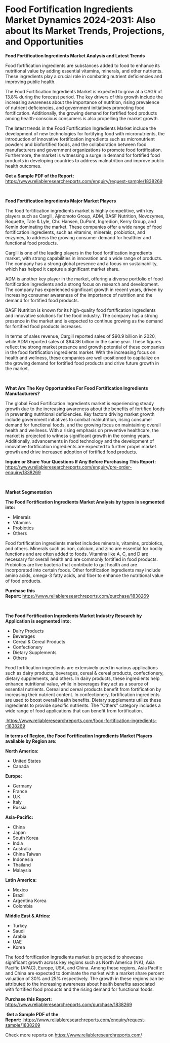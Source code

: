 <p><h1>Food Fortification Ingredients Market Dynamics 2024-2031: Also about Its Market Trends, Projections, and Opportunities</h1></p><p><strong>Food Fortification Ingredients Market Analysis and Latest Trends</strong></p>
<p><p>Food fortification ingredients are substances added to food to enhance its nutritional value by adding essential vitamins, minerals, and other nutrients. These ingredients play a crucial role in combating nutrient deficiencies and improving public health.</p><p>The Food Fortification Ingredients Market is expected to grow at a CAGR of 13.8% during the forecast period. The key drivers of this growth include the increasing awareness about the importance of nutrition, rising prevalence of nutrient deficiencies, and government initiatives promoting food fortification. Additionally, the growing demand for fortified food products among health-conscious consumers is also propelling the market growth.</p><p>The latest trends in the Food Fortification Ingredients Market include the development of new technologies for fortifying food with micronutrients, the introduction of innovative fortification ingredients such as micronutrient powders and biofortified foods, and the collaboration between food manufacturers and government organizations to promote food fortification. Furthermore, the market is witnessing a surge in demand for fortified food products in developing countries to address malnutrition and improve public health outcomes.</p></p>
<p><strong>Get a Sample PDF of the Report:&nbsp;</strong> <a href="https://www.reliableresearchreports.com/enquiry/request-sample/1838269">https://www.reliableresearchreports.com/enquiry/request-sample/1838269</a></p>
<p>&nbsp;</p>
<p><strong>Food Fortification Ingredients Major Market Players</strong></p>
<p><p>The food fortification ingredients market is highly competitive, with key players such as Cargill, Ajinomoto Group, ADM, BASF Nutrition, Novozymes, Roquette, Tate & Lyle, Chr. Hansen, DuPont, Ingredion, Kerry Group, and Kemin dominating the market. These companies offer a wide range of food fortification ingredients, such as vitamins, minerals, probiotics, and enzymes, to address the growing consumer demand for healthier and functional food products.</p><p>Cargill is one of the leading players in the food fortification ingredients market, with strong capabilities in innovation and a wide range of products. The company has a strong global presence and a focus on sustainability, which has helped it capture a significant market share.</p><p>ADM is another key player in the market, offering a diverse portfolio of food fortification ingredients and a strong focus on research and development. The company has experienced significant growth in recent years, driven by increasing consumer awareness of the importance of nutrition and the demand for fortified food products.</p><p>BASF Nutrition is known for its high-quality food fortification ingredients and innovative solutions for the food industry. The company has a strong presence in the market and is expected to continue growing as the demand for fortified food products increases.</p><p>In terms of sales revenue, Cargill reported sales of $90.9 billion in 2020, while ADM reported sales of $64.36 billion in the same year. These figures reflect the strong market presence and growth potential of these companies in the food fortification ingredients market. With the increasing focus on health and wellness, these companies are well-positioned to capitalize on the growing demand for fortified food products and drive future growth in the market.</p></p>
<p>&nbsp;</p>
<p><strong>What Are The Key Opportunities For Food Fortification Ingredients Manufacturers?</strong></p>
<p><p>The global Food Fortification Ingredients market is experiencing steady growth due to the increasing awareness about the benefits of fortified foods in preventing nutritional deficiencies. Key factors driving market growth include government initiatives to combat malnutrition, rising consumer demand for functional foods, and the growing focus on maintaining overall health and wellness. With a rising emphasis on preventive healthcare, the market is projected to witness significant growth in the coming years. Additionally, advancements in food technology and the development of innovative fortification ingredients are expected to further propel market growth and drive increased adoption of fortified food products.</p></p>
<p><strong>Inquire or Share Your Questions If Any Before Purchasing This Report:</strong> <a href="https://www.reliableresearchreports.com/enquiry/pre-order-enquiry/1838269">https://www.reliableresearchreports.com/enquiry/pre-order-enquiry/1838269</a></p>
<p>&nbsp;</p>
<p><strong>Market Segmentation</strong></p>
<p><strong>The Food Fortification Ingredients Market Analysis by types is segmented into:</strong></p>
<p><ul><li>Minerals</li><li>Vitamins</li><li>Probiotics</li><li>Others</li></ul></p>
<p><p>Food fortification ingredients market includes minerals, vitamins, probiotics, and others. Minerals such as iron, calcium, and zinc are essential for bodily functions and are often added to foods. Vitamins like A, C, and D are necessary for overall health and are commonly fortified in food products. Probiotics are live bacteria that contribute to gut health and are incorporated into certain foods. Other fortification ingredients may include amino acids, omega-3 fatty acids, and fiber to enhance the nutritional value of food products.</p></p>
<p><strong>Purchase this Report:&nbsp;</strong><a href="https://www.reliableresearchreports.com/purchase/1838269">https://www.reliableresearchreports.com/purchase/1838269</a></p>
<p>&nbsp;</p>
<p><strong>The Food Fortification Ingredients Market Industry Research by Application is segmented into:</strong></p>
<p><ul><li>Dairy Products</li><li>Beverages</li><li>Cereal & Cereal Products</li><li>Confectionery</li><li>Dietary Supplements</li><li>Others</li></ul></p>
<p><p>Food fortification ingredients are extensively used in various applications such as dairy products, beverages, cereal & cereal products, confectionery, dietary supplements, and others. In dairy products, these ingredients help enhance nutritional value, while in beverages they act as a source of essential nutrients. Cereal and cereal products benefit from fortification by increasing their nutrient content. In confectionery, fortification ingredients are used to boost overall health benefits. Dietary supplements utilize these ingredients to provide specific nutrients. The "Others" category includes a wide range of food applications that can benefit from fortification.</p></p>
<p><a href="https://www.reliableresearchreports.com/food-fortification-ingredients-r1838269">&nbsp;https://www.reliableresearchreports.com/food-fortification-ingredients-r1838269</a></p>
<p><strong>In terms of Region, the Food Fortification Ingredients Market Players available by Region are:</strong></p>
<p>
    <p> <strong> North America: </strong>
        <ul>
            <li>United States</li>
            <li>Canada</li>
        </ul>
        </p> 
    <p> <strong> Europe: </strong>
        <ul>
            <li>Germany</li>
            <li>France</li>
            <li>U.K.</li>
            <li>Italy</li>
            <li>Russia</li>
        </ul>
        </p> 
    <p> <strong> Asia-Pacific: </strong>
        <ul>
            <li>China</li>
            <li>Japan</li>
            <li>South Korea</li>
            <li>India</li>
            <li>Australia</li>
            <li>China Taiwan</li>
            <li>Indonesia</li>
            <li>Thailand</li>
            <li>Malaysia</li>
        </ul>
        </p> 
    <p> <strong> Latin America: </strong>
        <ul>
            <li>Mexico</li>
            <li>Brazil</li>
            <li>Argentina Korea</li>
            <li>Colombia</li>
        </ul>
        </p> 
    <p> <strong> Middle East & Africa: </strong>
        <ul>
            <li>Turkey</li>
            <li>Saudi</li>
            <li>Arabia</li>
            <li>UAE</li>
            <li>Korea</li>
        </ul>
    </p>
    </p>
<p><p>The food fortification ingredients market is projected to showcase significant growth across key regions such as North America (NA), Asia Pacific (APAC), Europe, USA, and China. Among these regions, Asia Pacific and China are expected to dominate the market with a market share percent valuation of 30% and 25% respectively. The growth in these regions can be attributed to the increasing awareness about health benefits associated with fortified food products and the rising demand for functional foods.</p></p>
<p><strong>Purchase this Report: </strong><a href="https://www.reliableresearchreports.com/purchase/1838269">https://www.reliableresearchreports.com/purchase/1838269</a></p>
<p>&nbsp;<strong>Get a Sample PDF of the Report:&nbsp;&nbsp;</strong><a href="https://www.reliableresearchreports.com/enquiry/request-sample/1838269">https://www.reliableresearchreports.com/enquiry/request-sample/1838269</a></p>
<p><strong></strong></p>
<p>Check more reports on <a href="https://www.reliableresearchreports.com/">https://www.reliableresearchreports.com/</a></p>